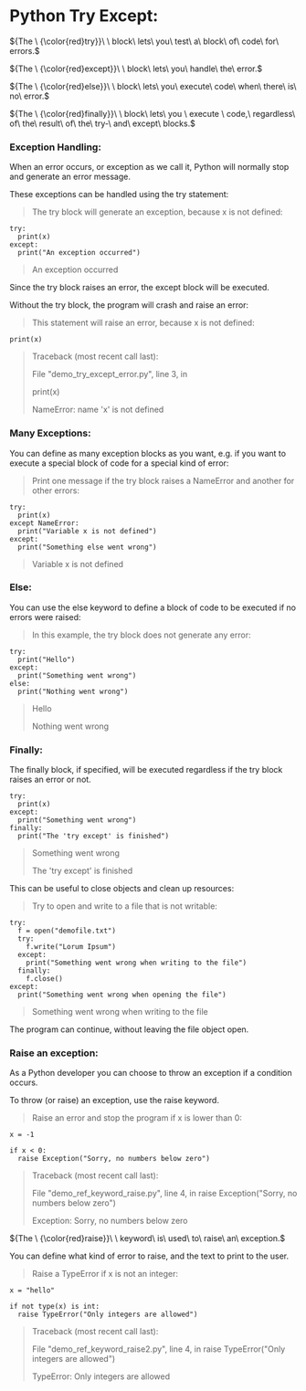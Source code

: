 # Python Try Except:

${The \ {\color{red}try}}\ \ block\ lets\ you\ test\ a\ block\ of\ code\ for\ errors.$

${The \ {\color{red}except}}\ \ block\ lets\ you\ handle\ the\ error.$

${The \ {\color{red}else}}\ \ block\ lets\ you\ execute\ code\ when\ there\ is\ no\ error.$

${The \ {\color{red}finally}}\ \ block\ lets\ you \ execute \ code,\ regardless\ of\ the\ result\ of\ the\ try-\ and\ except\ blocks.$

### Exception Handling:

When an error occurs, or exception as we call it, Python will normally stop and generate an error message.

These exceptions can be handled using the try statement:

> The try block will generate an exception, because x is not defined:

```
try:
  print(x)
except:
  print("An exception occurred")
```

> An exception occurred

Since the try block raises an error, the except block will be executed.

Without the try block, the program will crash and raise an error:

> This statement will raise an error, because x is not defined:

```print(x)```

> Traceback (most recent call last):
> 
>  File "demo_try_except_error.py", line 3, in <module>
>
>    print(x)
>
>  NameError: name 'x' is not defined

### Many Exceptions:
  
You can define as many exception blocks as you want, e.g. if you want to execute a special block of code for a special kind of error:

> Print one message if the try block raises a NameError and another for other errors:
  
```
try:
  print(x)
except NameError:
  print("Variable x is not defined")
except:
  print("Something else went wrong")
```
  
> Variable x is not defined

### Else:
  
You can use the else keyword to define a block of code to be executed if no errors were raised:

> In this example, the try block does not generate any error:
 
```
try:
  print("Hello")
except:
  print("Something went wrong")
else:
  print("Nothing went wrong")
```
  
> Hello
>
> Nothing went wrong

### Finally:
  
The finally block, if specified, will be executed regardless if the try block raises an error or not.
  
```
try:
  print(x)
except:
  print("Something went wrong")
finally:
  print("The 'try except' is finished")
```
  
> Something went wrong
>
> The 'try except' is finished
  
This can be useful to close objects and clean up resources:

> Try to open and write to a file that is not writable:
  
```
try:
  f = open("demofile.txt")
  try:
    f.write("Lorum Ipsum")
  except:
    print("Something went wrong when writing to the file")
  finally:
    f.close()
except:
  print("Something went wrong when opening the file")
```
  
> Something went wrong when writing to the file
  
The program can continue, without leaving the file object open.

### Raise an exception:
  
As a Python developer you can choose to throw an exception if a condition occurs.

To throw (or raise) an exception, use the raise keyword.

> Raise an error and stop the program if x is lower than 0:
  
```
x = -1

if x < 0:
  raise Exception("Sorry, no numbers below zero")
```

> Traceback (most recent call last):
>
>  File "demo_ref_keyword_raise.py", line 4, in <module>
>    raise Exception("Sorry, no numbers below zero")
>
>  Exception: Sorry, no numbers below zero
  
${The \ {\color{red}raise}}\ \ keyword\ is\ used\ to\ raise\ an\ exception.$
  
You can define what kind of error to raise, and the text to print to the user.

> Raise a TypeError if x is not an integer:
  
```
x = "hello"

if not type(x) is int:
  raise TypeError("Only integers are allowed")
```
  
> Traceback (most recent call last):
>
>  File "demo_ref_keyword_raise2.py", line 4, in <module>
>    raise TypeError("Only integers are allowed")
>
>  TypeError: Only integers are allowed
